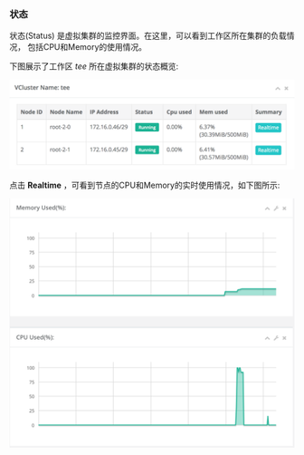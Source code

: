 ### 状态 ###

状态(Status) 是虚拟集群的监控界面。在这里，可以看到工作区所在集群的负载情况，
包括CPU和Memory的使用情况。

下图展示了工作区 *tee* 所在虚拟集群的状态概览:

<img src="../images/status.png" width="600" alt="vcluster status">

点击 **Realtime** ，可看到节点的CPU和Memory的实时使用情况，如下图所示:

<img src="../images/status-summary.png" width="600" alt="vcluster status summary of one node">
